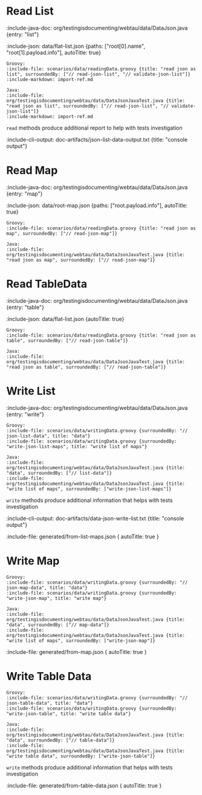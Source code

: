 # Read List

:include-java-doc: org/testingisdocumenting/webtau/data/DataJson.java {entry: "list"}

:include-json: data/flat-list.json {paths: ["root[0].name", "root[1].payload.info"], autoTitle: true}

```tabs
Groovy:
:include-file: scenarios/data/readingData.groovy {title: "read json as list", surroundedBy: ["// read-json-list", "// validate-json-list"]}
:include-markdown: import-ref.md

Java:
:include-file: org/testingisdocumenting/webtau/data/DataJsonJavaTest.java {title: "read json as list", surroundedBy: ["// read-json-list", "// validate-json-list"]}
:include-markdown: import-ref.md
```

`read` methods produce additional report to help with tests investigation

:include-cli-output: doc-artifacts/json-list-data-output.txt {title: "console output"}

# Read Map

:include-java-doc: org/testingisdocumenting/webtau/data/DataJson.java {entry: "map"}

:include-json: data/root-map.json {paths: ["root.payload.info"], autoTitle: true}

```tabs
Groovy:
:include-file: scenarios/data/readingData.groovy {title: "read json as map", surroundedBy: ["// read-json-map"]}

Java:
:include-file: org/testingisdocumenting/webtau/data/DataJsonJavaTest.java {title: "read json as map", surroundedBy: ["// read-json-map"]}
```

# Read TableData

:include-java-doc: org/testingisdocumenting/webtau/data/DataJson.java {entry: "table"}

:include-json: data/flat-list.json {autoTitle: true}

```tabs
Groovy:
:include-file: scenarios/data/readingData.groovy {title: "read json as table", surroundedBy: ["// read-json-table"]}

Java:
:include-file: org/testingisdocumenting/webtau/data/DataJsonJavaTest.java {title: "read json as table", surroundedBy: ["// read-json-table"]}
```

# Write List

:include-java-doc: org/testingisdocumenting/webtau/data/DataJson.java {entry: "write"}

```tabs
Groovy:
:include-file: scenarios/data/writingData.groovy {surroundedBy: "// json-list-data", title: "data"}
:include-file: scenarios/data/writingData.groovy {surroundedBy: "write-json-list-maps", title: "write list of maps"}

Java:
:include-file: org/testingisdocumenting/webtau/data/DataJsonJavaTest.java {title: "data", surroundedBy: ["// list-data"]}
:include-file: org/testingisdocumenting/webtau/data/DataJsonJavaTest.java {title: "write list of maps", surroundedBy: ["write-json-list-maps"]}
```

`write` methods produce additional information that helps with tests investigation

:include-cli-output: doc-artifacts/data-json-write-list.txt {title: "console output"}

:include-file: generated/from-list-maps.json { autoTitle: true }

# Write Map

```tabs
Groovy:
:include-file: scenarios/data/writingData.groovy {surroundedBy: "// json-map-data", title: "data"}
:include-file: scenarios/data/writingData.groovy {surroundedBy: "write-json-map", title: "write map"}

Java:
:include-file: org/testingisdocumenting/webtau/data/DataJsonJavaTest.java {title: "data", surroundedBy: ["// map-data"]}
:include-file: org/testingisdocumenting/webtau/data/DataJsonJavaTest.java {title: "write list of maps", surroundedBy: ["write-json-map"]}
```

:include-file: generated/from-map.json { autoTitle: true }

# Write Table Data

```tabs
Groovy:
:include-file: scenarios/data/writingData.groovy {surroundedBy: "// json-table-data", title: "data"}
:include-file: scenarios/data/writingData.groovy {surroundedBy: "write-json-table", title: "write table data"}

Java:
:include-file: org/testingisdocumenting/webtau/data/DataJsonJavaTest.java {title: "data", surroundedBy: ["// table-data"]}
:include-file: org/testingisdocumenting/webtau/data/DataJsonJavaTest.java {title: "write table data", surroundedBy: ["write-json-table"]}
```

`write` methods produce additional information that helps with tests investigation

:include-file: generated/from-table-data.json { autoTitle: true }
